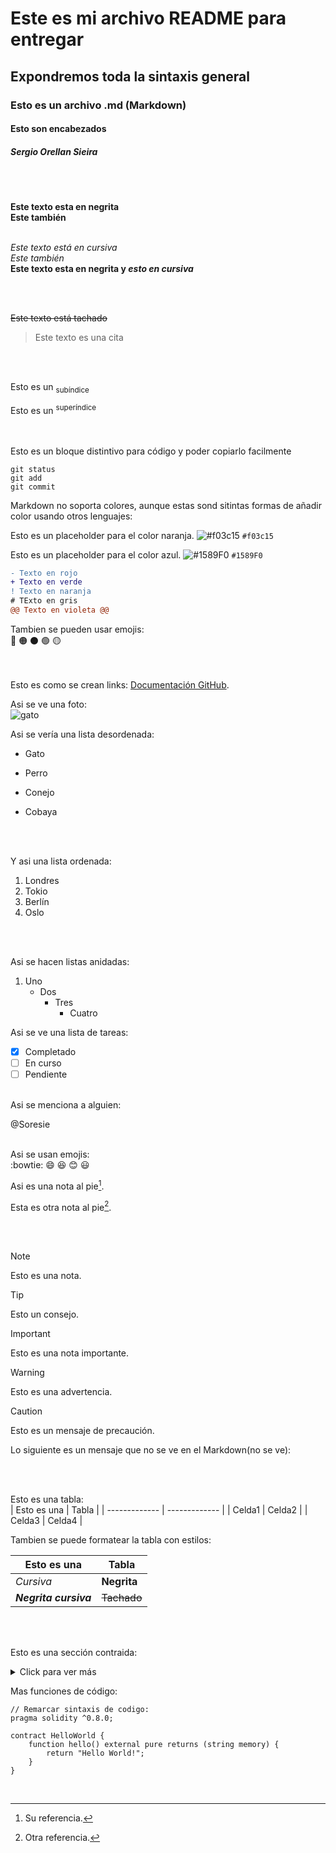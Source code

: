 # Este es mi archivo README para entregar
## Expondremos toda la sintaxis general
### Esto es un archivo .md (Markdown)
#### Esto son encabezados
##### Sergio Orellan Sieira  
<br><br>
  
**Este texto esta en negrita**   
__Este también__       
<br>

*Este texto está en cursiva*   
_Este también_   
**Este texto esta en negrita y _esto en cursiva_** 

<br><br>

~~Este texto está tachado~~
<br>
> Este texto es una cita

   
<br><br>

Esto es un <sub>subíndice</sub>

Esto es un <sup>superíndice</sup>   
<br><br>

Esto es un bloque distintivo para código y poder copiarlo facilmente

```
git status
git add
git commit
```

Markdown no soporta colores, aunque estas sond sitintas formas de añadir color usando otros lenguajes:

Esto es un placeholder para el color naranja.
![#f03c15](https://placehold.co/15x15/f03c15/f03c15.png) `#f03c15`

Esto es un placeholder para el color azul.
 ![#1589F0](https://placehold.co/15x15/1589F0/1589F0.png) `#1589F0`

```diff
- Texto en rojo
+ Texto en verde
! Texto en naranja
# TExto en gris
@@ Texto en violeta @@
```
Tambien se pueden usar emojis:    
🔴
🟠
⚫
🟢
🟡    
<br><br>

Esto es como se crean links: [Documentación GitHub](https://docs.github.com/es). 




Asi se ve una foto:   
![gato](https://github.com/Soresie/OtroProyecto/assets/166688955/a3699a9d-1378-4475-9fb5-37a701cf42c3)    


Asi se vería una lista desordenada:

- Gato
* Perro
+ Conejo
- Cobaya

  <br><br>

   
Y asi una lista ordenada:
  
1.  Londres
2.  Tokio
3.  Berlín
4.  Oslo

<br><br>

Asi se hacen listas anidadas:    

1. Uno
   - Dos
     - Tres
       - Cuatro   
  
Asi se ve una lista de tareas:   
- [x] Completado
- [ ] En curso
- [ ] Pendiente   
   <br>
   
Asi se menciona a alguien:

@Soresie   
<br>   
   
Asi se usan emojis:   
:bowtie: 😄 😆 😊 😃     
   
Asi es una nota al pie[^1].

Esta es otra nota al pie[^2].

[^1]: Su referencia.
[^2]: Otra referencia.    

<br><br>   

> [!NOTE]
> Esto es una nota.

> [!TIP]
> Esto un consejo.

> [!IMPORTANT]
> Esto es una nota importante.

> [!WARNING]
> Esto es una advertencia.

> [!CAUTION]
> Esto es un mensaje de precaución.




Lo siguiente es un mensaje que no se ve en el Markdown(no se ve):
<!-- No se ve en Markdown -->   
<br><br>   



Esto es una tabla:   
| Esto es una  | Tabla |
| ------------- | ------------- |
| Celda1  | Celda2  |
| Celda3  | Celda4  |     



Tambien se puede formatear la tabla con estilos:    

| Esto es una  | Tabla |
| ------------- | ------------- |
| *Cursiva*  | **Negrita** |
| ***Negrita cursiva***  | ~~Tachado~~ |    


<br><br>
  
Esto es una sección contraida:    


<details>

<summary>Click para ver más</summary>

### Encabezado

Texto contraido. 

Tambien puedes poner más cosas, como código.

```java
System.out.println("Hello World");
```
</details>


Mas funciones de código:   
``` solidity
// Remarcar sintaxis de codigo:
pragma solidity ^0.8.0;

contract HelloWorld {
    function hello() external pure returns (string memory) {
        return "Hello World!";
    }
}
```




   <br>    


